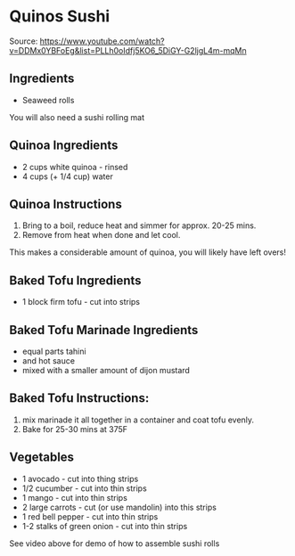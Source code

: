 # Quinos Sushi

Source: https://www.youtube.com/watch?v=DDMx0YBFoEg&list=PLLh0oIdfj5KO6_5DiGY-G2ljgL4m-mqMn

## Ingredients

* Seaweed rolls

You will also need a sushi rolling mat

## Quinoa Ingredients

* 2 cups white quinoa - rinsed
* 4 cups (+ 1/4 cup) water

## Quinoa Instructions
1. Bring to a boil, reduce heat and simmer for approx. 20-25 mins. 
2. Remove from heat when done and let cool. 

This makes a considerable amount of quinoa, you will likely have left overs! 

## Baked Tofu Ingredients

* 1 block firm tofu - cut into strips

## Baked Tofu Marinade Ingredients 

* equal parts tahini 
* and hot sauce 
* mixed with a smaller amount of dijon mustard 

## Baked Tofu Instructions:

1. mix marinade it all together in a container and coat tofu evenly. 
2. Bake for 25-30 mins at 375F 

## Vegetables
* 1 avocado - cut into thing strips
* 1/2 cucumber - cut into thin strips
* 1 mango - cut into thin strips
* 2 large carrots - cut (or use mandolin) into this strips
* 1 red bell pepper - cut into thin strips
* 1-2 stalks of green onion - cut into thin strips 

See video above for demo of how to assemble sushi rolls

